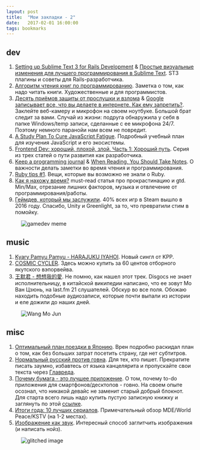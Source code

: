 ```yaml
---
layout: post
title:  "Мои закладки - 2"
date:   2017-02-01 16:00:00
tags: bookmarks
---
```


## dev

1. [Setting up Sublime Text 3 for Rails Development](https://mattbrictson.com/sublime-text-3-recommendations) & [Простые визуальные изменения для лучшего программирования в Sublime Text](https://webdesign.tutsplus.com/ru/articles/simple-visual-enhancements-for-better-coding-in-sublime-text--webdesign-18052). ST3 плагины и советы для Rails-разработчика.
2. [Алгоритм чтения книг по программированию](http://blog.csssr.ru/2016/10/11/tech-book-reading/). Заметка о том, как надо читать книги. Художественные и для программистов.
3. [Десять приёмов защиты от прослушки и взлома](http://guide.team29.org/privacy_introduction) & [Google записывает все, что вы делаете в интернете. Как ему запретить?](https://meduza.io/cards/google-zapisyvaet-vse-chto-vy-delaete-v-internete-kak-emu-zapretit). Заклейте веб-камеру и микрофон на своем ноутбуке. Большой брат следит за вами. Случай из жизни: подруга обнаружила у себя в папке Windows/temp записи, сделанные с ее микрофона 24/7. Поэтому немного паранойи нам всем не повредит.
4. [A Study Plan To Cure JavaScript Fatigue](https://medium.freecodecamp.com/a-study-plan-to-cure-javascript-fatigue-8ad3a54f2eb1#.q7zi64azf). Подробный учебный план для изучения JavaScript и его экосистемы.
5. [Frontend Dev: хороший, плохой, злой. Часть 1: Хороший путь](https://medium.com/russian/frontend-dev-%D1%85%D0%BE%D1%80%D0%BE%D1%88%D0%B8%D0%B9-%D0%BF%D0%BB%D0%BE%D1%85%D0%BE%D0%B9-%D0%B7%D0%BB%D0%BE%D0%B9-%D1%87%D0%B0%D1%81%D1%82%D1%8C-1-%D1%85%D0%BE%D1%80%D0%BE%D1%88%D0%B8%D0%B9-%D0%BF%D1%83%D1%82%D1%8C-865b640d5d18#.k94o4m9jj). Серия из трех статей о пути развития как разработчика.
6. [Keep a programming journal](https://gist.github.com/sent-hil/3444793) &
[When Reading, You Should Take Notes](http://programminglife.net/reading-take-notes/). О важности делать заметки во время чтения и программирования.
7. [Ruby tips #1](http://blog.davydovanton.com/2016/11/16/ruby-tips-part-one/). Вещи, которые вы возможно не знали о Ruby.
8. [Как я нахожу время?](https://habrahabr.ru/post/161713/) must-read статья про прокрастинацию и gtd. Min/Max, отрезание лишних факторов, музыка и отвлечение от программирования/работы.
9. [Геймдев, который мы заслужили](https://vk.com/govnodev). 40% всех игр в Steam вышло в 2016 году. Спасибо, Unity и Greenlight, за то, что превратили стим в помойку.

<figure><img src="{{ site.url }}/assets/images/links-2/gamedev.jpg" alt="gamedev meme"></figure>

## music

1. [Kyary Pamyu Pamyu - HARAJUKU IYAHOI](https://www.youtube.com/watch?v=mAGyQ5Rmz7o). Новый сингл от KPP.
2. [COSMIC CYCLER](https://cosmiccycler.bandcamp.com/). Здесь можно купить за 60 центов отборного якутского вэпорвейва.
3. [王默君 - 想想我的愛](https://www.youtube.com/watch?v=p3iuYvShiEE). Не помню, как нашел этот трек. Disgocs не знает исполнительницу, в китайской википедии написано, что ее зовут Мо Ван Цзюнь, на last.fm 21 слушателей. Обскур во все поля. Обожаю находить подобные аудиозаписи, которые почти выпали из истории и еле дожили до наших дней.

<figure><img src="{{ site.url }}/assets/images/links-2/wangmojun.jpg" alt="Wang Mo Jun"></figure>

## misc

1. [Оптимальный план поездки в Японию](http://uwrena.ru/yaponiya/optimalnyj-plan-poezdki-v-yaponiyu/). Врен подробно раскидал план о том, как без больших затрат посетить страну, где нет субтитров.
2. [Нормальный русский против говна](https://medium.com/@nbabaeva/%D0%BD%D0%BE%D1%80%D0%BC%D0%B0%D0%BB%D1%8C%D0%BD%D1%8B%D0%B9-%D1%80%D1%83%D1%81%D1%81%D0%BA%D0%B8%D0%B9-%D0%BF%D1%80%D0%BE%D1%82%D0%B8%D0%B2-%D0%B3%D0%BE%D0%B2%D0%BD%D0%B0-9beda80ab08#.60q2e1sbg). Для тех, кто пишет. Прекратите писать заумно, избавтесь от языка канцелярита и пропускайте свои текста через [Главреда](https://glvrd.ru/).
3. [Почему бумага - это лучшее приложение](https://geektimes.ru/post/285240/). О том, почему to-do приложения для смартфонов/десктопов - говно. На своем опыте осознал, что никакой девайс не заменит старый добрый блокнот. Для старта всего лишь надо купить пустую записную книжку и заглянуть по этой [ссылке](http://bulletjournal.com/).
4. [Итоги года: 10 лучших сериалов](http://peremotka.co/tv/541). Примечательный обзор MDE/World Peace/KSTV (на 1-2 местах).
5. [Изображение как звук](https://medium.com/%D0%B7%D0%B2%D1%83%D0%BA%D0%B8-%D0%BA%D0%B0%D1%80%D1%82%D0%B8%D0%BD%D1%8B/%D0%B8%D0%B7%D0%BE%D0%B1%D1%80%D0%B0%D0%B6%D0%B5%D0%BD%D0%B8%D0%B5-%D0%BA%D0%B0%D0%BA-%D0%B7%D0%B2%D1%83%D0%BA-378fdb9d0201#.1mnp59wjk). Интересный способ заглитчить изображения (и написать нойз).

<figure><img src="{{ site.url }}/assets/images/links-2/glitch.jpeg" alt="glitched image"></figure>
